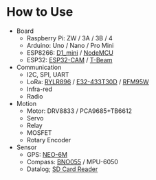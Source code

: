# How to Use
* Board
  * Raspberry Pi: ZW / 3A / 3B / 4
  * Arduino: Uno / Nano / Pro Mini
  * ESP8266: [D1_mini](Board/Espressif/ESP8266/D1_Mini) / [NodeMCU](Board/Espressif/ESP8266/NodeMCU)
  * ESP32: [ESP32-CAM](Board/Espressif/ESP32/ESP32S_Cam) / [T-Beam](Board/Espressif/ESP32/T-Beam)
* Communication
  * I2C, SPI, UART
  * LoRa: [RYLR896](Comm/LoRa/REYAX) / [E32-433T30D](Comm/LoRa/EByte) / [RFM95W](Comm/LoRa/Adafruit)
  * Infra-red
  * Radio
* Motion
  * Motor: DRV8833 / PCA9685+TB6612 
  * Servo
  * Relay
  * MOSFET
  * Rotary Encoder
* Sensor
  * GPS: [NEO-6M](Sensor/NEO-6M)
  * Compass: [BNO055](Sensor/BNO055) / MPU-6050  
  * Datalog; [SD Card Reader](Sensor/SD_Card)
